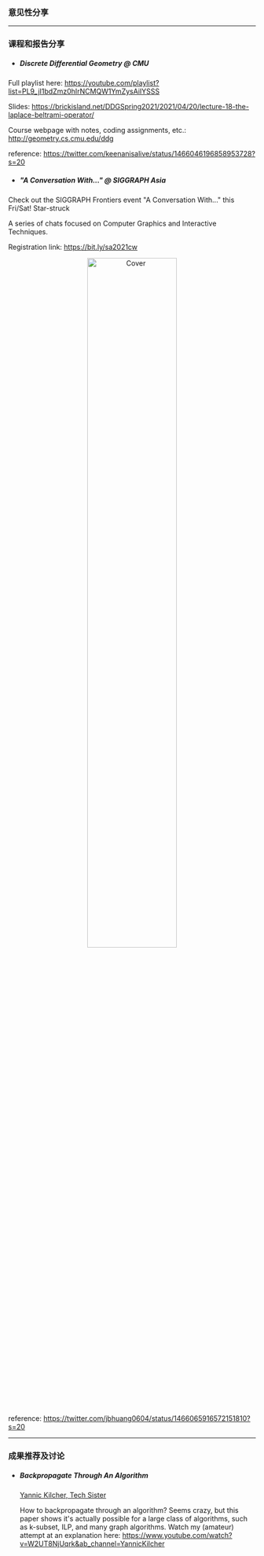 ### 意见性分享

***

### 课程和报告分享

- ##### Discrete Differential Geometry @ CMU

Full playlist here: https://youtube.com/playlist?list=PL9_jI1bdZmz0hIrNCMQW1YmZysAiIYSSS

Slides: https://brickisland.net/DDGSpring2021/2021/04/20/lecture-18-the-laplace-beltrami-operator/

Course webpage with notes, coding assignments, etc.: http://geometry.cs.cmu.edu/ddg

reference: https://twitter.com/keenanisalive/status/1466046196858953728?s=20

- ##### "A Conversation With..." @ SIGGRAPH Asia

Check out the SIGGRAPH Frontiers event "A Conversation With..." this Fri/Sat! Star-struck

A series of chats focused on Computer Graphics and Interactive Techniques. 

Registration link: https://bit.ly/sa2021cw

<div align=center><img src="https://pbs.twimg.com/media/FFh--TBXsAYUYDd?format=jpg&name=4096x4096" alt="Cover" width="60%"/></div>

reference: https://twitter.com/jbhuang0604/status/1466065916572151810?s=20

***

### 成果推荐及讨论

- ##### Backpropagate Through An Algorithm

  [Yannic Kilcher, Tech Sister](https://twitter.com/ykilcher)

  How to backpropagate through an algorithm? Seems crazy, but this paper shows it's actually possible for a large class of algorithms, such as k-subset, ILP, and many graph algorithms. Watch my (amateur) attempt at an explanation here: https://www.youtube.com/watch?v=W2UT8NjUqrk&ab_channel=YannicKilcher
